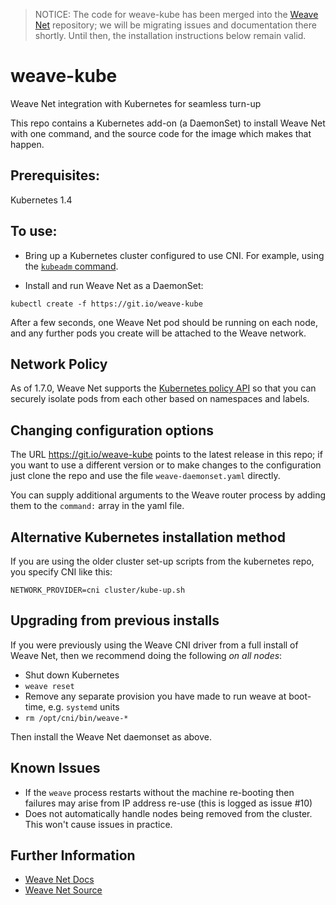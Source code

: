 > NOTICE: The code for weave-kube has been merged into the [Weave
> Net](https://github.com/weaveworks/weave) repository; we will be
> migrating issues and documentation there shortly. Until then, the
> installation instructions below remain valid.

# weave-kube
Weave Net integration with Kubernetes for seamless turn-up

This repo contains a Kubernetes add-on (a DaemonSet) to install
Weave Net with one command, and the source code for the image which
makes that happen.

## Prerequisites:

Kubernetes 1.4

## To use:

 * Bring up a Kubernetes cluster configured to use CNI. For example,
   using the [`kubeadm` command](http://kubernetes.io/docs/getting-started-guides/kubeadm/).

 * Install and run Weave Net as a DaemonSet:

```
kubectl create -f https://git.io/weave-kube
```

After a few seconds, one Weave Net pod should be running on each node,
and any further pods you create will be attached to the Weave network.

## Network Policy

As of 1.7.0, Weave Net supports the [Kubernetes policy
API](http://kubernetes.io/docs/user-guide/networkpolicies/) so that
you can securely isolate pods from each other based on namespaces and
labels.

## Changing configuration options

The URL https://git.io/weave-kube points to the latest release in this
repo; if you want to use a different version or to make changes to the
configuration just clone the repo and use the file
`weave-daemonset.yaml` directly.

You can supply additional arguments to the Weave router process by
adding them to the `command:` array in the yaml file.

## Alternative Kubernetes installation method

If you are using the older cluster set-up scripts from the kubernetes
repo, you specify CNI like this:

```
NETWORK_PROVIDER=cni cluster/kube-up.sh
```

## Upgrading from previous installs

If you were previously using the Weave CNI driver from a full install
of Weave Net, then we recommend doing the following _on all nodes_:

 * Shut down Kubernetes
 * `weave reset`
 * Remove any separate provision you have made to run weave at
   boot-time, e.g. `systemd` units
 * `rm /opt/cni/bin/weave-*`

Then install the Weave Net daemonset as above.

## Known Issues

 * If the `weave` process restarts without the machine re-booting then
   failures may arise from IP address re-use (this is logged as issue
   #10)
 * Does not automatically handle nodes being removed from the cluster.
   This won't cause issues in practice.

## Further Information

* [Weave Net Docs](https://www.weave.works/docs/net/latest/introducing-weave/)
* [Weave Net Source](https://github.com/weaveworks/weave)
